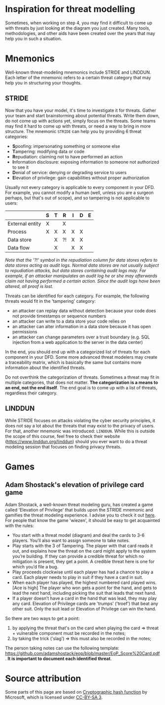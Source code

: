 # Inspiration for threat modelling
Sometimes, when working on step 4, you may find it difficult to come up with threats by just looking at the diagram you just created. Many tools, methodologies, and other aids have been created over the years that may help you in such a situation. 

# Mnemonics
Well-known threat-modeling mnemonics include STRIDE and LINDDUN. Each letter of the mnemonic refers to a certain threat category that may help you in structuring your thoughts. 

## STRIDE
Now that you have your model, it's time to investigate it for threats. Gather your team and start brainstorming about potential threats. Write them down, do not come up with actions yet, simply focus on the threats. Some teams may find it hard to come up with threats, or need a way to bring in more structure. The mnemonic `STRIDE` can help you by providing 6 threat categories:
* **S**poofing: impersonating something or someone else
* **T**ampering: modifying data or code
* **R**epudiation: claiming not to have performed an action
* **I**nformation disclosure: exposing information to someone not authorized to see it
* **D**enial of service: denying or degrading service to users
* **E**levation of privilege: gain capabilities without proper authorization

Usually not every category is applicable to every component in your DFD. For example, you cannot modify a human (well, unless you are a surgeon perhaps, but that's out of scope), and so tampering is not applicable to users:

|                 | S  |T   |R   |I    |D  |E  |
|  -------------  |--  |--  |--  |--   |-- |-- |
| External entity | X  |    | X  |     |   |   |
| Process         | X  | X  | X  | X   | X |   |
| Data store      |    | X  | ?! | X   | X |   |
| Data flow       |    | X  |    | X   | X |   |

_Note that the '?!' symbol in the repudiation column for data stores refers to data stores acting as audit logs. Normal data stores are not usually subject to repudiation attacks, but data stores containing audit logs may. For example, if an attacker manipulates an audit log he or she may afterwards claim not having performed a certain action. Since the audit logs have been altered, all proof is lost._

Threats can be identified for each category. For example, the following threats would fit in the 'tampering' category:
* an attacker can replay data without detection because your code does not provide timestamps or sequence numbers
* an attacker can write to a data store your code relies on
* an attacker can alter information in a data store because it has open permissions
* an attacker can change parameters over a trust boundary (e.g. SQL injection from a web application to the server in the data center)

In the end, you should end up with a categorized list of threats for each component in your DFD. Some more advanced threat modelers may create a traceability matrix, which is basically the same but contains more information about the identified threats.

Do not overthink the categorization of threats. Sometimes a threat may fit in multiple categories, that does not matter. **The categorization is a means to an end, not the end itself**. The end goal is to come up with a list of threats, regardless their category. 

## LINDDUN
While STRIDE focuses on attacks violating the cyber security principles, it does not say a lot about the threats that may exist to the privacy of users. For that, another mnemonic was introduced: `LINDDUN`. While this is outside the scope of this course, feel free to check their website (https://www.linddun.org/linddun) should you ever want to do a threat modeling session that focuses on finding privacy threats. 

# Games
## Adam Shostack's elevation of privilege card game
Adam Shostack, a well-known threat modeling guru, has created a game called 'Elevation of Privilege' that builds upon the STRIDE mnemonic and gamifies the threat modeling experience. I advise you to check it out [here](https://github.com/adamshostack/eop).
For people that know the game 'wiezen', it should be easy to get acquainted with the rules:

* You start with a threat model (diagram) and deal the cards to 3-6 players. You’ll also want to assign someone to take notes.
* Play starts with the 3 of Tampering. The player with that card reads it out, and explains how the threat on the card might apply to the system you’re building. If they can provide a credible threat for which no mitigation is present, they get a point. A credible threat here is one for which you’d file a bug.
* Play proceeds clockwise until each player has had a chance to play a card. Each player needs to play in suit if they have a card in suit.
* When each player has played, the highest numbered card played wins. [Ace is high] The player who won gets a point for the hand, and gets to lead the next hand, including picking the suit that leads that next hand.
* If a player doesn’t have a card in the hand that was lead, they may play any card. Elevation of Privilege cards are 'trumps' ('troef') that beat any other suit. Only the suit lead or Elevation of Privilege can win the hand.

So there are two ways to get a point:

1. by applying the threat that's on the card when playing the card => threat + vulnerable component must be recorded in the notes;
2. by taking the trick ('slag') => this must also be recorded in the notes;

The person taking notes can use the following template: https://github.com/adamshostack/eop/blob/master/EoP_Score%20Card.pdf . **It is important to document each identified threat**. 

# Source attribution
Some parts of this page are based on [Cryptographic hash function](https://www.microsoft.com/en-us/download/details.aspx?id=20303) by Microsoft, which is licensed under [CC-BY-SA 3](https://en.wikipedia.org/wiki/Wikipedia:Text_of_Creative_Commons_Attribution-ShareAlike_3.0_Unported_License).